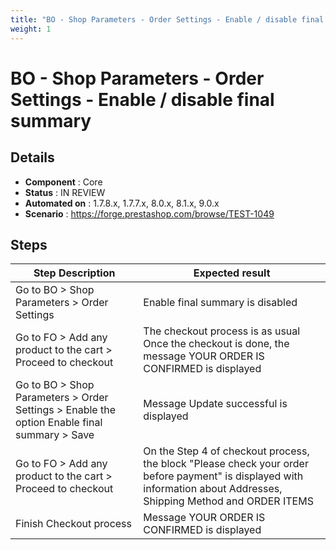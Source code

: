 ```yaml
---
title: "BO - Shop Parameters - Order Settings - Enable / disable final summary"
weight: 1
---
```


# BO - Shop Parameters - Order Settings - Enable / disable final summary
## Details
* **Component** : Core
* **Status** : IN REVIEW
* **Automated on** : 1.7.8.x, 1.7.7.x, 8.0.x, 8.1.x, 9.0.x
* **Scenario** : https://forge.prestashop.com/browse/TEST-1049

## Steps
| Step Description | Expected result |
| ----- | ----- |
| Go to BO > Shop Parameters > Order Settings | Enable final summary is disabled |
| Go to FO > Add any product to the cart > Proceed to checkout | The checkout process is as usual<br>Once the checkout is done, the message YOUR ORDER IS CONFIRMED is displayed |
| Go to BO > Shop Parameters > Order Settings > Enable the option Enable final summary > Save | Message Update successful is displayed |
| Go to FO > Add any product to the cart > Proceed to checkout | On the Step 4 of checkout process, the block "Please check your order before payment" is displayed with information about Addresses, Shipping Method and ORDER ITEMS |
| Finish Checkout process | Message YOUR ORDER IS CONFIRMED is displayed |
